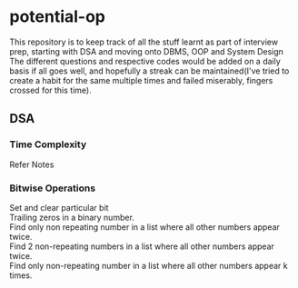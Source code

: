 # potential-op

This repository is to keep track of all the stuff learnt as part of interview prep, starting with DSA and moving onto DBMS, OOP and System Design
The different questions and respective codes would be added on a daily basis if all goes well, and hopefully a streak can be maintained(I've tried to create a habit for the same multiple times and failed miserably, fingers crossed for this time).

## DSA
### Time Complexity
Refer Notes
### Bitwise Operations
Set and clear particular bit</br>
Trailing zeros in a binary number. </br>
Find only non repeating number in a list where all other numbers appear twice. </br>
Find 2 non-repeating numbers in a list where all other numbers appear twice. </br>
Find only non-repeating number in a list where all other numbers appear k times. </br>

